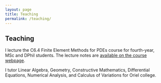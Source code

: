 ```yaml
---
layout: page
title: Teaching
permalink: /teaching/
---
```


## Teaching

I lecture the C6.4 Finite Element Methods for PDEs course for fourth-year, MSc and DPhil students.
The lecture notes are [available on the course webpage](https://courses.maths.ox.ac.uk/node/4910).

I tutor Linear Algebra, Geometry, Constructive Mathematics, Differential Equations, Numerical Analysis, and Calculus of Variations for Oriel college.
